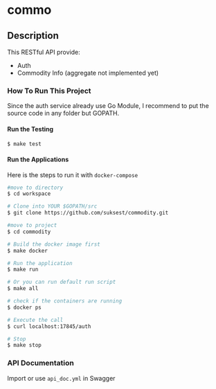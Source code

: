 # commo

## Description
This RESTful API provide:

- Auth
- Commodity Info (aggregate not implemented yet)

### How To Run This Project

Since the auth service already use Go Module, I recommend to put the source code in any folder but GOPATH.

#### Run the Testing

```bash
$ make test
```

#### Run the Applications
Here is the steps to run it with `docker-compose`

```bash
#move to directory
$ cd workspace

# Clone into YOUR $GOPATH/src
$ git clone https://github.com/suksest/commodity.git

#move to project
$ cd commodity

# Build the docker image first
$ make docker

# Run the application
$ make run

# Or you can run default run script
$ make all

# check if the containers are running
$ docker ps

# Execute the call
$ curl localhost:17845/auth

# Stop
$ make stop
```

### API Documentation
Import or use `api_doc.yml` in Swagger